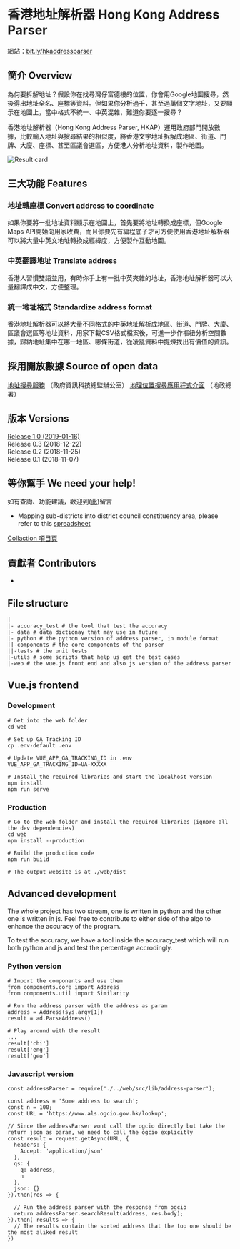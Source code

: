 # 香港地址解析器 Hong Kong Address Parser

網站：[bit.ly/hkaddressparser](http://bit.ly/hkaddressparser)  

## 簡介 Overview
為何要拆解地址？假設你在找尋灣仔富德樓的位置，你會用Google地圖搜尋，然後得出地址全名、座標等資料。但如果你分析過千，甚至過萬個文字地址，又要顯示在地圖上，當中格式不統一、中英混雜，難道你要逐一搜尋？

香港地址解析器（Hong Kong Address Parser, HKAP）運用政府部門開放數據，比較輸入地址與搜尋結果的相似度，將香港文字地址拆解成地區、街道、門牌、大廈、座標、甚至區議會選區，方便港人分析地址資料，製作地圖。

![Result card](https://g0vhk-io.github.io/HKAddressParser/result-card.png)

## 三大功能 Features

### 地址轉座標  Convert address to coordinate
如果你要將一批地址資料顯示在地圖上，首先要將地址轉換成座標，但Google Maps API開始向用家收費，而且你要先有編程底子才可方便使用香港地址解析器可以將大量中英文地址轉換成經緯度，方便製作互動地圖。

### 中英翻譯地址  Translate address
香港人習慣雙語並用，有時你手上有一批中英夾雜的地址，香港地址解析器可以大量翻譯成中文，方便整理。

### 統一地址格式  Standardize address format
香港地址解析器可以將大量不同格式的中英地址解析成地區、街道、門牌、大廈、區議會選區等地址資料，用家下載CSV格式檔案後，可進一步作樞紐分析空間數據，歸納地址集中在哪一地區、哪條街道，從凌亂資料中提煉找出有價值的資訊。

## 採用開放數據 Source of open data 
[地址搜尋服務](https://data.gov.hk/tc-data/dataset/hk-ogcio-st_div_02-als) （政府資訊科技總監辦公室） 
[地理位置搜尋應用程式介面](https://geodata.gov.hk/gs/locationSearchAPI?l=zh-Hant-HK) （地政總署） 

## 版本 Versions 
[Release 1.0 (2019-01-16)](https://g0vhk-io.github.io/HKAddressParser/)  
Release 0.3 (2018-12-22)  
Release 0.2 (2018-11-25)  
Release 0.1 (2018-11-07)  

## 等你幫手 We need your help!
如有查詢、功能建議，歡迎到([此](https://goo.gl/forms/r6bdJHG228IZTgIZ2))留言　　

- Mapping sub-districts into district council constituency area, please refer to this [spreadsheet](
https://docs.google.com/spreadsheets/d/1mNui-FsnnEiIXAGA-UBalqjywyBGhKMly2T9dLDhY7U/edit#gid=415942179)


[Collaction 項目頁](https://www.collaction.hk/s/hkaddressparser/)


## 貢獻者 Contributors 
- 

## File structure
```
|
|- accuracy_test # the tool that test the accuracy
|- data # data dictionay that may use in future
|- python # the python version of address parser, in module format
||-components # the core components of the parser
||-tests # the unit tests
|-utils # some scripts that help us get the test cases
|-web # the vue.js front end and also js version of the address parser
```


## Vue.js frontend

### Development
```
# Get into the web folder
cd web

# Set up GA Tracking ID
cp .env-default .env

# Update VUE_APP_GA_TRACKING_ID in .env
VUE_APP_GA_TRACKING_ID=UA-XXXXX

# Install the required libraries and start the localhost version
npm install
npm run serve
```

### Production

```
# Go to the web folder and install the required libraries (ignore all the dev dependencies)
cd web
npm install --production

# Build the production code
npm run build

# The output website is at ./web/dist
```

## Advanced development

The whole project has two stream, one is written in python and the other one is written in js. Feel free to contribute to either side of the algo to enhance the accuracy of the program.

To test the accuracy, we have a tool inside the accuracy_test which will run both python and js and test the percentage accrodingly.

### Python version

```
# Import the components and use them
from components.core import Address
from components.util import Similarity

# Run the address parser with the address as param
address = Address(sys.argv[1])
result = ad.ParseAddress()

# Play around with the result
...
result['chi']
result['eng']
result['geo']
```

### Javascript version

```
const addressParser = require('./../web/src/lib/address-parser');

const address = 'Some address to search';
const n = 100;
const URL = 'https://www.als.ogcio.gov.hk/lookup';

// Since the addressParser wont call the ogcio directly but take the return json as param, we need to call the ogcio explicitly
const result = request.getAsync(URL, {
  headers: {
    Accept: 'application/json'
  },
  qs: {
    q: address,
    n
  },
  json: {}
}).then(res => {

  // Run the address parser with the response from ogcio
  return addressParser.searchResult(address, res.body);
}).then( results => {
  // The results contain the sorted address that the top one should be the most aliked result
})
```
